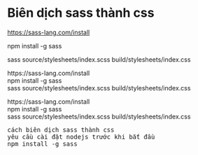 # Biên dịch sass thành css
https://sass-lang.com/install

npm install -g sass

sass source/stylesheets/index.scss build/stylesheets/index.css
<p>
  https://sass-lang.com/install <br>
  npm install -g sass <br>
  sass source/stylesheets/index.scss build/stylesheets/index.css <br>
</p>
https://sass-lang.com/install <br>
npm install -g sass <br>
sass source/stylesheets/index.scss build/stylesheets/index.css <br>

<pre>
cách biên dịch sass thành css  
yêu cầu cài đặt nodejs trước khi bắt đầu  
npm install -g sass
</pre>


